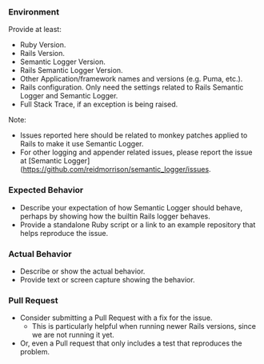### Environment

Provide at least:
* Ruby Version.
* Rails Version.
* Semantic Logger Version.
* Rails Semantic Logger Version.
* Other Application/framework names and versions (e.g. Puma, etc.).
* Rails configuration. Only need the settings related to Rails Semantic Logger and Semantic Logger.
* Full Stack Trace, if an exception is being raised.

Note:
* Issues reported here should be related to monkey patches applied to Rails to make it use Semantic Logger. 
* For other logging and appender related issues, please report the issue at [Semantic Logger](https://github.com/reidmorrison/semantic_logger/issues.

### Expected Behavior

* Describe your expectation of how Semantic Logger should behave, perhaps by showing how the builtin Rails logger behaves.
* Provide a standalone Ruby script or a link to an example repository that helps reproduce the issue.

### Actual Behavior

* Describe or show the actual behavior.
* Provide text or screen capture showing the behavior.

### Pull Request

* Consider submitting a Pull Request with a fix for the issue.
    * This is particularly helpful when running newer Rails versions, since we are not running it yet.
* Or, even a Pull request that only includes a test that reproduces the problem. 
